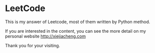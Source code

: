 # LeetCode
This is my answer of Leetcode, most of them written by Python method.

If you are interested in the content, you can see the more detail on my personal website http://xiejiacheng.com

Thank you for your visiting.
